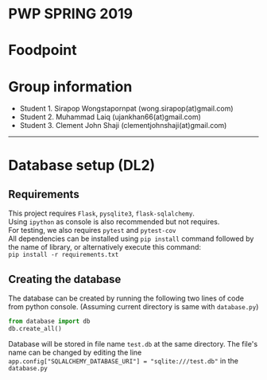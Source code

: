 # PWP SPRING 2019
# Foodpoint
# Group information
* Student 1. Sirapop Wongstapornpat (wong.sirapop(at)gmail.com)
* Student 2. Muhammad Laiq (ujankhan66(at)gmail.com)
* Student 3. Clement John Shaji (clementjohnshaji(at)gmail.com)
-----
# Database setup (DL2)
## Requirements
This project requires `Flask`, `pysqlite3`, `flask-sqlalchemy`.    
Using `ipython` as console is also recommended but not requires.    
For testing, we also requires `pytest` and `pytest-cov`    
All dependencies can be installed using `pip install` command followed by the name of library, or alternatively execute this command:     
`pip install -r requirements.txt`    

## Creating the database
The database can be created by running the following two lines of code from python console. (Assuming current directory is same with `database.py`)    
```python
from database import db    
db.create_all()    
```    
Database will be stored in file name `test.db` at the same directory. The file's name can be changed by editing the line `app.config["SQLALCHEMY_DATABASE_URI"] = "sqlite:///test.db"` in the `database.py`    
